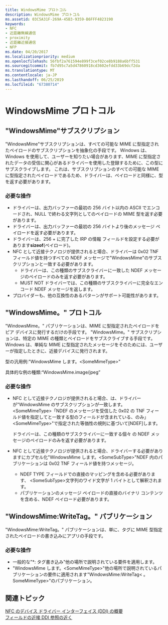 ```yaml
---
title: WindowsMime プロトコル
description: WindowsMime プロトコル
ms.assetid: 03C5A31F-269A-45B3-9359-B6FFF4823190
keywords:
- NFC
- 近距離無線通信
- proximity
- 近距離近接通信
- NFP
ms.date: 04/20/2017
ms.localizationpriority: medium
ms.openlocfilehash: 56fbf2a761594e899f3cef02ce8b9188a6bff531
ms.sourcegitcommit: fb7d95c7a5d47860918cd3602efdd33b69dcf2da
ms.translationtype: MT
ms.contentlocale: ja-JP
ms.lasthandoff: 06/25/2019
ms.locfileid: "67380714"
---
```

# <a name="windowsmime-protocol"></a>WindowsMime プロトコル


## <a name="windowsmime-subscriptions"></a>"WindowsMime"サブスクリプション


"WindowsMime"サブスクリプションは、すべての可能な MIME に型指定されたペイロードのサブスクリプションを抽象化の手段です。 Windows は、Windows を使用して、ユーザーを知りたい場合があります、MIME に型指定されたデータの受信に関心があるドライバーを使用した登録するために、この型にサブスクライブします。 これは、サブスクリプションのすべての可能な MIME に型指定されたペイロードであるため、ドライバーは、ペイロードと同様に、型を返す必要があります。

### <a name="required-actions"></a>必要な操作

-   ドライバーは、出力バッファーの最初の 256 バイト以内の ASCII でエンコードされ、NULL で終わる文字列としてのペイロードの MIME 型を返す必要があります。
-   ドライバーは、出力バッファーの最初の 256 バイトより後のメッセージ ペイロードを返す必要があります。
-   ドライバーは、256 + に完了した IRP の情報 フィールドを設定する必要があります**sizeof**(ペイロード)。
-   NFC として近接テクノロジが提供されると場合、ドライバーは 0x02 TNF フィールド値を持つすべての NDEF メッセージで"WindowsMime"のサブスクリプションと一致する必要があります。
    -   ドライバーは、この種類のサブスクライバーに一致した NDEF メッセージのペイロードのみを返す必要があります。
    -   MUST NOT ドライバーでは、この種類のサブスクライバーに完全なエンコード NDEF メッセージを返します。
-   プロバイダーも、他の互換性のあるパターンがサポート可能性があります。

## <a name="windowsmime-protocol"></a>"WindowsMime。" プロトコル


"WindowsMime。" パブリケーションは、MIME に型指定されたペイロードをピア デバイスに発行するだけの手段です。 "WindowsMime。" サブスクリプションは、特定の MIME の種類とペイロードをサブスクライブする手段です。 Windows は、単純な MIME に型指定されたメッセージをそのためには、ユーザーが指定したときに、近接デバイスに発行されます。

型の汎用例:"WindowsMime します。&lt;SomeMimeType&gt;"

具体的な例の種類:“WindowsMime.image/jpeg”

### <a name="required-actions"></a>必要な操作

-   NFC として近接テクノロジが提供されると場合、は、ドライバーが"WindowsMime のサブスクリプションが一致します。&lt;SomeMimeType&gt;「NDEF のメッセージを受信した 0x02 の TNF フィールド値を指定してと一致する型のフィールドが含まれている、のみ」&lt;SomeMimeType&gt;"で指定された等価性の規則に基づいて\[NDEF\]します。

    ドライバーは、この種類のサブスクライバーに一致する個々 の NDEF メッセージのペイロードのみを返す必要があります。

-   NFC として近接テクノロジが提供されると場合、ドライバーする必要がありますにカプセル化"WindowsMime します。&lt;SomeSubType&gt;"NDEF 内のパブリケーションは 0x02 TNF フィールド値を持つメッセージ。
    -   NDEF TYPE フィールドでの直接のマッピングを含める必要があります、 &lt;SomeSubType&gt;文字列のワイド文字が 1 バイトとして解釈されます。
    -   パブリケーションのメッセージ ペイロードの直接のバイナリ コンテンツを含める、NDEF ペイロード必要があります。

## <a name="windowsmimewritetag-publications"></a>"WindowsMime:WriteTag。" パブリケーション


"WindowsMime:WriteTag。" パブリケーションは、単に、タグに MIME 型指定されたペイロードの書き込みにアプリの手段です。

### <a name="required-actions"></a>必要な操作

-   一般的な"\*: タグ書き込み"他の場所で説明されている要件を適用します。
-   "WindowsMime します。&lt;SomeMimeType&gt;"他の場所で説明されているパブリケーションの要件に適用されます"WindowsMime:WriteTag&lt; 。SomeMimeType&gt;"のパブリケーション。

 

 
## <a name="related-topics"></a>関連トピック
[NFC のデバイス ドライバー インターフェイス (DDI) の概要](https://docs.microsoft.com/windows-hardware/drivers/ddi/content/index)  
[フィールドの近接 DDI 参照の近く](https://docs.microsoft.com/windows-hardware/drivers/ddi/content/index)  

